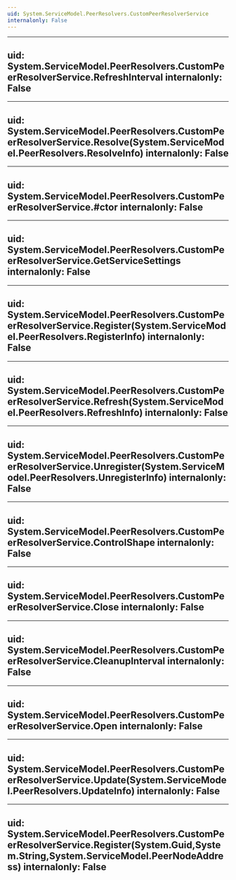 ```yaml
---
uid: System.ServiceModel.PeerResolvers.CustomPeerResolverService
internalonly: False
---
```


---
uid: System.ServiceModel.PeerResolvers.CustomPeerResolverService.RefreshInterval
internalonly: False
---

---
uid: System.ServiceModel.PeerResolvers.CustomPeerResolverService.Resolve(System.ServiceModel.PeerResolvers.ResolveInfo)
internalonly: False
---

---
uid: System.ServiceModel.PeerResolvers.CustomPeerResolverService.#ctor
internalonly: False
---

---
uid: System.ServiceModel.PeerResolvers.CustomPeerResolverService.GetServiceSettings
internalonly: False
---

---
uid: System.ServiceModel.PeerResolvers.CustomPeerResolverService.Register(System.ServiceModel.PeerResolvers.RegisterInfo)
internalonly: False
---

---
uid: System.ServiceModel.PeerResolvers.CustomPeerResolverService.Refresh(System.ServiceModel.PeerResolvers.RefreshInfo)
internalonly: False
---

---
uid: System.ServiceModel.PeerResolvers.CustomPeerResolverService.Unregister(System.ServiceModel.PeerResolvers.UnregisterInfo)
internalonly: False
---

---
uid: System.ServiceModel.PeerResolvers.CustomPeerResolverService.ControlShape
internalonly: False
---

---
uid: System.ServiceModel.PeerResolvers.CustomPeerResolverService.Close
internalonly: False
---

---
uid: System.ServiceModel.PeerResolvers.CustomPeerResolverService.CleanupInterval
internalonly: False
---

---
uid: System.ServiceModel.PeerResolvers.CustomPeerResolverService.Open
internalonly: False
---

---
uid: System.ServiceModel.PeerResolvers.CustomPeerResolverService.Update(System.ServiceModel.PeerResolvers.UpdateInfo)
internalonly: False
---

---
uid: System.ServiceModel.PeerResolvers.CustomPeerResolverService.Register(System.Guid,System.String,System.ServiceModel.PeerNodeAddress)
internalonly: False
---
